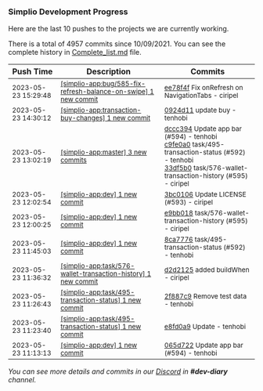 
### Simplio Development Progress

Here are the last 10 pushes to the projects we are currently working.

There is a total of 4957 commits since 10/09/2021. You can see the complete history in
 [Complete_list.md](Complete_list.md) file.

| Push Time | Description | Commits |
| --- | --- | --- |
| <sub>2023-05-23 15:29:48</sub> | <sub>[[simplio-app:bug/585\-fix\-refresh\-balance\-on\-swipe] 1 new commit](https://github.com/SimplioOfficial/simplio-app/commit/ee78f4fe2ada635aaf765eca7dbeeafbaedd71b9)</sub> | <sub>[ee78f4f](https://github.com/SimplioOfficial/simplio-app/commit/ee78f4fe2ada635aaf765eca7dbeeafbaedd71b9) Fix onRefresh on NavigationTabs - ciripel</sub> |
| <sub>2023-05-23 14:30:12</sub> | <sub>[[simplio-app:transaction\-buy\-changes] 1 new commit](https://github.com/SimplioOfficial/simplio-app/commit/0924d1198fedcbbf092c876dc36c9543c909fd65)</sub> | <sub>[0924d11](https://github.com/SimplioOfficial/simplio-app/commit/0924d1198fedcbbf092c876dc36c9543c909fd65) update buy - tenhobi</sub> |
| <sub>2023-05-23 13:02:19</sub> | <sub>[[simplio-app:master] 3 new commits](https://github.com/SimplioOfficial/simplio-app/compare/3a68609f3eb3...33df5b02bae2)</sub> | <sub>[dccc394](https://github.com/SimplioOfficial/simplio-app/commit/dccc3942f2a7d5b58ecd275347c8b068a2537faa) Update app bar (#594) - tenhobi<br>[c9fe0a0](https://github.com/SimplioOfficial/simplio-app/commit/c9fe0a0fe5689cbe4b05f0f70511a6372c6adfd6) task/495-transaction-status (#592) - tenhobi<br>[33df5b0](https://github.com/SimplioOfficial/simplio-app/commit/33df5b02bae24bfe6392c74ba942a606dcf02af9) task/576-wallet-transaction-history (#595) - ciripel</sub> |
| <sub>2023-05-23 12:02:54</sub> | <sub>[[simplio-app:dev] 1 new commit](https://github.com/SimplioOfficial/simplio-app/commit/3bc010612db221d8fa05f9dfa9b4a0b1ca7e9c3f)</sub> | <sub>[3bc0106](https://github.com/SimplioOfficial/simplio-app/commit/3bc010612db221d8fa05f9dfa9b4a0b1ca7e9c3f) Update LICENSE (#593) - ciripel</sub> |
| <sub>2023-05-23 12:00:25</sub> | <sub>[[simplio-app:dev] 1 new commit](https://github.com/SimplioOfficial/simplio-app/commit/e9bb0181b1824e061e6a1d6d7631cb50211082e3)</sub> | <sub>[e9bb018](https://github.com/SimplioOfficial/simplio-app/commit/e9bb0181b1824e061e6a1d6d7631cb50211082e3) task/576-wallet-transaction-history (#595) - ciripel</sub> |
| <sub>2023-05-23 11:45:03</sub> | <sub>[[simplio-app:dev] 1 new commit](https://github.com/SimplioOfficial/simplio-app/commit/8ca77764a7521df1bf505388bda1f30a4281c23e)</sub> | <sub>[8ca7776](https://github.com/SimplioOfficial/simplio-app/commit/8ca77764a7521df1bf505388bda1f30a4281c23e) task/495-transaction-status (#592) - tenhobi</sub> |
| <sub>2023-05-23 11:36:32</sub> | <sub>[[simplio-app:task/576\-wallet\-transaction\-history] 1 new commit](https://github.com/SimplioOfficial/simplio-app/commit/d2d212560b2fefb541fb3d6f3787471e58584cdb)</sub> | <sub>[d2d2125](https://github.com/SimplioOfficial/simplio-app/commit/d2d212560b2fefb541fb3d6f3787471e58584cdb) added buildWhen - ciripel</sub> |
| <sub>2023-05-23 11:26:43</sub> | <sub>[[simplio-app:task/495\-transaction\-status] 1 new commit](https://github.com/SimplioOfficial/simplio-app/commit/2f887c97fe407d7e8157826325ad044a0037e474)</sub> | <sub>[2f887c9](https://github.com/SimplioOfficial/simplio-app/commit/2f887c97fe407d7e8157826325ad044a0037e474) Remove test data - tenhobi</sub> |
| <sub>2023-05-23 11:23:40</sub> | <sub>[[simplio-app:task/495\-transaction\-status] 1 new commit](https://github.com/SimplioOfficial/simplio-app/commit/e8fd0a99d0f3092f0c37400f7be7f21e199c230d)</sub> | <sub>[e8fd0a9](https://github.com/SimplioOfficial/simplio-app/commit/e8fd0a99d0f3092f0c37400f7be7f21e199c230d) Update - tenhobi</sub> |
| <sub>2023-05-23 11:13:13</sub> | <sub>[[simplio-app:dev] 1 new commit](https://github.com/SimplioOfficial/simplio-app/commit/065d722222a5fce0337aee72f70acb22bd9d1a70)</sub> | <sub>[065d722](https://github.com/SimplioOfficial/simplio-app/commit/065d722222a5fce0337aee72f70acb22bd9d1a70) Update app bar (#594) - tenhobi</sub> |

_You can see more details and commits in our [Discord](https://discord.gg/aKhjuwZmdP) in **#dev-diary** channel._
